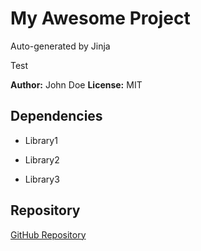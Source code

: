 # My Awesome Project

Auto-generated by Jinja

Test

**Author:** John Doe
**License:** MIT

## Dependencies

- Library1

- Library2

- Library3


## Repository
[GitHub Repository](https://github.com/myusername/my-awesome-project)